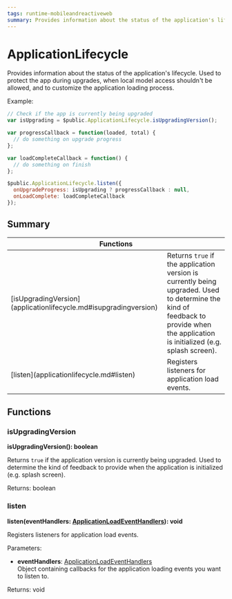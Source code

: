 ```yaml
---
tags: runtime-mobileandreactiveweb
summary: Provides information about the status of the application's lifecycle. Used to protect the app during upgrades, when local model access shouldn't be allowed, and to customize the application loading process.
---
```


# ApplicationLifecycle

Provides information about the status of the application's lifecycle. Used to protect the app during upgrades, when local model access shouldn't be allowed, and to customize the application loading process.

Example:

```javascript
// Check if the app is currently being upgraded
var isUpgrading = $public.ApplicationLifecycle.isUpgradingVersion();

var progressCallback = function(loaded, total) {
  // do something on upgrade progress
};

var loadCompleteCallback = function() {
  // do something on finish
};

$public.ApplicationLifecycle.listen({
  onUpgradeProgress: isUpgrading ? progressCallback : null,
  onLoadComplete: loadCompleteCallback
});
```

## Summary

<table markdown="1">
<thead>
<tr>
<th colspan="2">Functions</th>
</tr>
</thead>
<tbody>
<tr>
<td>[isUpgradingVersion](applicationlifecycle.md#isupgradingversion)</td>
<td>
Returns <code>true</code> if the application version is currently being upgraded.
Used to determine the kind of feedback to provide when the application is initialized (e.g. splash screen).
</td>
</tr>
<tr>
<td>[listen](applicationlifecycle.md#listen)</td>
<td>
Registers listeners for application load events.
</td>
</tr>
</tbody>
</table>

## Functions

### isUpgradingVersion

**isUpgradingVersion(): boolean**

Returns `true` if the application version is currently being upgraded. Used to determine the kind of feedback to provide when the application is initialized (e.g. splash screen).

Returns: boolean

### listen

**listen(eventHandlers: [ApplicationLoadEventHandlers](../README.md#applicationloadeventhandlers)): void**

Registers listeners for application load events.

Parameters:

* **eventHandlers**: [ApplicationLoadEventHandlers](../README.md#applicationloadeventhandlers)<br/> Object containing callbacks for the application loading events you want to listen to.

Returns: void

